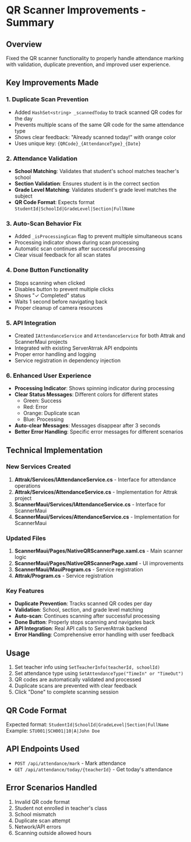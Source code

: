 # QR Scanner Improvements - Summary

## Overview
Fixed the QR scanner functionality to properly handle attendance marking with validation, duplicate prevention, and improved user experience.

## Key Improvements Made

### 1. **Duplicate Scan Prevention**
- Added `HashSet<string> _scannedToday` to track scanned QR codes for the day
- Prevents multiple scans of the same QR code for the same attendance type
- Shows clear feedback: "Already scanned today!" with orange color
- Uses unique key: `{QRCode}_{AttendanceType}_{Date}`

### 2. **Attendance Validation**
- **School Matching**: Validates that student's school matches teacher's school
- **Section Validation**: Ensures student is in the correct section
- **Grade Level Matching**: Validates student's grade level matches the subject
- **QR Code Format**: Expects format `StudentId|SchoolId|GradeLevel|Section|FullName`

### 3. **Auto-Scan Behavior Fix**
- Added `_isProcessingScan` flag to prevent multiple simultaneous scans
- Processing indicator shows during scan processing
- Automatic scan continues after successful processing
- Clear visual feedback for all scan states

### 4. **Done Button Functionality**
- Stops scanning when clicked
- Disables button to prevent multiple clicks
- Shows "✓ Completed" status
- Waits 1 second before navigating back
- Proper cleanup of camera resources

### 5. **API Integration**
- Created `IAttendanceService` and `AttendanceService` for both Attrak and ScannerMaui projects
- Integrated with existing ServerAtrrak API endpoints
- Proper error handling and logging
- Service registration in dependency injection

### 6. **Enhanced User Experience**
- **Processing Indicator**: Shows spinning indicator during processing
- **Clear Status Messages**: Different colors for different states
  - Green: Success
  - Red: Error
  - Orange: Duplicate scan
  - Blue: Processing
- **Auto-clear Messages**: Messages disappear after 3 seconds
- **Better Error Handling**: Specific error messages for different scenarios

## Technical Implementation

### New Services Created
1. **Attrak/Services/IAttendanceService.cs** - Interface for attendance operations
2. **Attrak/Services/AttendanceService.cs** - Implementation for Attrak project
3. **ScannerMaui/Services/IAttendanceService.cs** - Interface for ScannerMaui
4. **ScannerMaui/Services/AttendanceService.cs** - Implementation for ScannerMaui

### Updated Files
1. **ScannerMaui/Pages/NativeQRScannerPage.xaml.cs** - Main scanner logic
2. **ScannerMaui/Pages/NativeQRScannerPage.xaml** - UI improvements
3. **ScannerMaui/MauiProgram.cs** - Service registration
4. **Attrak/Program.cs** - Service registration

### Key Features
- **Duplicate Prevention**: Tracks scanned QR codes per day
- **Validation**: School, section, and grade level matching
- **Auto-scan**: Continues scanning after successful processing
- **Done Button**: Properly stops scanning and navigates back
- **API Integration**: Real API calls to ServerAtrrak backend
- **Error Handling**: Comprehensive error handling with user feedback

## Usage
1. Set teacher info using `SetTeacherInfo(teacherId, schoolId)`
2. Set attendance type using `SetAttendanceType("TimeIn" or "TimeOut")`
3. QR codes are automatically validated and processed
4. Duplicate scans are prevented with clear feedback
5. Click "Done" to complete scanning session

## QR Code Format
Expected format: `StudentId|SchoolId|GradeLevel|Section|FullName`
Example: `STU001|SCH001|10|A|John Doe`

## API Endpoints Used
- `POST /api/attendance/mark` - Mark attendance
- `GET /api/attendance/today/{teacherId}` - Get today's attendance

## Error Scenarios Handled
1. Invalid QR code format
2. Student not enrolled in teacher's class
3. School mismatch
4. Duplicate scan attempt
5. Network/API errors
6. Scanning outside allowed hours
